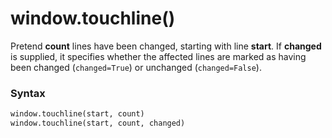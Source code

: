 # window.touchline()

Pretend **count** lines have been changed, starting with line **start**. If **changed** is supplied, it specifies whether the affected lines are marked as having been changed (`changed=True`) or unchanged (`changed=False`).

### Syntax

```python
window.touchline(start, count)
window.touchline(start, count, changed)
```